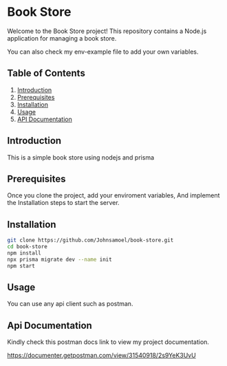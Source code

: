 # Book Store

Welcome to the Book Store project! This repository contains a Node.js application for managing a book store.

You can also check my env-example file to add your own variables.

## Table of Contents

1. [Introduction](#introduction)
2. [Prerequisites](#prerequisites)
3. [Installation](#installation)
4. [Usage](#usage)
5. [API Documentation](#api-documentation)

## Introduction

This is a simple book store using nodejs and prisma

## Prerequisites

Once you clone the project, add your enviroment variables, And implement the Installation steps to start the server.

## Installation


```bash
git clone https://github.com/Johnsamoel/book-store.git
cd book-store
npm install
npx prisma migrate dev --name init
npm start

```

## Usage

You can use any api client such as postman.

## Api Documentation

Kindly check this postman docs link to view my project documentation.

https://documenter.getpostman.com/view/31540918/2s9YeK3UvU

